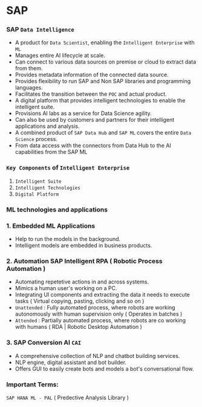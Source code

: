 # SAP

### SAP `Data Intelligence`

- A product for `Data Scientist`, enabling the `Intelligent Enterprise` with `ML`
- Manages entire AI lifecycle at scale.
- Can connect to various data sources on premise or cloud to extract data from them.
- Provides metadata information of the connected data source. 
- Provides flexibility to run SAP and Non SAP libraries and programming languages.    
- Facilitates the transition between the `POC` and actual product.
- A digital platform that provides intelligent technologies to enable the intelligent suite.
- Provisions AI labs as a service for Data Science agility.
- Can also be used by customers and partners for their intelligent applications and analysis.
- A combined product of `SAP Data Hub` and `SAP ML` covers the entire `Data Science` process.
- From data access with the connectors from Data Hub to the AI capabilities from the SAP ML

### `Key Components` of `Intelligent Enterprise`

1. `Intelligent Suite`
2. `Intelligent Technologies`
3. `Digital Platform`

### ML technologies and applications

### 1. Embedded ML Applications
- Help to run the models in the background.
- Intelligent models are embedded in business products.

### 2. Automation SAP Intelligent RPA ( Robotic Process Automation )
- Automating repetetive actions in and across systems.
- Mimics a human user's working on a PC.
- Integrating UI components and extracting the data it needs to execute tasks ( Virtual copying, pasting, clicking and so on )
- `Unattended` : Fully automated process, where robots are working autonomously with human supervision only ( Operates in batches )
- `Attended` : Partially automated process, where robots are co working with humans ( RDA | Robotic Desktop Automation )

### 3. SAP Conversion AI `CAI`
- A comprehensive collection of NLP and chatbot building services.
- NLP engine, digital assistant and bot builder.
- Offers GUI to easily create bots and models a bot's conversational flow.

### Important Terms:

`SAP HANA ML - PAL` ( Predective Analysis Library )
